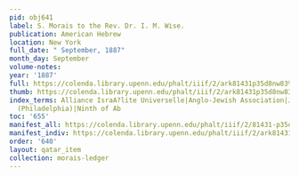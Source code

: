 ```yaml
---
pid: obj641
label: S. Morais to the Rev. Dr. I. M. Wise.
publication: American Hebrew
location: New York
full_date: " September, 1887"
month_day: September
volume-notes:
year: '1887'
full: https://colenda.library.upenn.edu/phalt/iiif/2/ark81431p35d8nw83%2FSHA256E-s7148769--6077d811e7bc63ce79954d5e93b8a2b0bf2ed0d43ea14bf35c4c649e21ed84cc.jpeg/full/3500,/0/default.jpg
thumb: https://colenda.library.upenn.edu/phalt/iiif/2/ark81431p35d8nw83%2FSHA256E-s7148769--6077d811e7bc63ce79954d5e93b8a2b0bf2ed0d43ea14bf35c4c649e21ed84cc.jpeg/full/!200,200/0/default.jpg
index_terms: Alliance IsraA?lite Universelle|Anglo-Jewish Association|Jewish Exponent
  (Philadelphia)|Ninth of Ab
toc: '655'
manifest_all: https://colenda.library.upenn.edu/phalt/iiif/2/81431-p35d8nw83/manifest
manifest_indiv: https://colenda.library.upenn.edu/phalt/iiif/2/ark81431p35d8nw83%2FSHA256E-s7148769--6077d811e7bc63ce79954d5e93b8a2b0bf2ed0d43ea14bf35c4c649e21ed84cc.jpeg
order: '640'
layout: qatar_item
collection: morais-ledger
---
```

